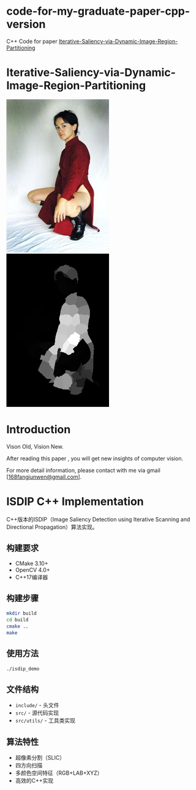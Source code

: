 # code-for-my-graduate-paper-cpp-version
C++ Code for paper [Iterative-Saliency-via-Dynamic-Image-Region-Partitioning](https://github.com/168WenFangjun/Iterative-Saliency-via-Dynamic-Image-Region-Partitioning/blob/master/Iterative%20Saliency%20via%20Dynamic%20Image%20Region%20Partitioning.pdf)


# Iterative-Saliency-via-Dynamic-Image-Region-Partitioning
![image](https://github.com/168WenFangjun/Iterative-Saliency-via-Dynamic-Image-Region-Partitioning/blob/master/code-for-my-graduate-paper/test/3_95_95850.jpg)
![image](https://github.com/168WenFangjun/Iterative-Saliency-via-Dynamic-Image-Region-Partitioning/blob/master/code-for-my-graduate-paper/saliencymap/3_95_95850.png)


# Introduction 

Vison Old, Vision New. 

After reading this paper , you will get new insights of computer vision. 

For more detail information, please contact with me via gmail [168fangjunwen@gmail.com].

# ISDIP C++ Implementation

C++版本的ISDIP（Image Saliency Detection using Iterative Scanning and Directional Propagation）算法实现。

## 构建要求

- CMake 3.10+
- OpenCV 4.0+
- C++17编译器

## 构建步骤

```bash
mkdir build
cd build
cmake ..
make
```

## 使用方法

```bash
./isdip_demo
```

## 文件结构

- `include/` - 头文件
- `src/` - 源代码实现
- `src/utils/` - 工具类实现

## 算法特性

- 超像素分割（SLIC）
- 四方向扫描
- 多颜色空间特征（RGB+LAB+XYZ）
- 高效的C++实现
